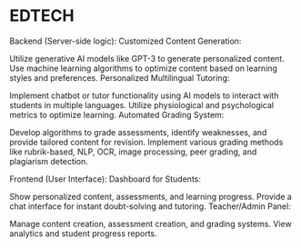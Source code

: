 # EDTECH
Backend (Server-side logic):
Customized Content Generation:

Utilize generative AI models like GPT-3 to generate personalized content.
Use machine learning algorithms to optimize content based on learning styles and preferences.
Personalized Multilingual Tutoring:

Implement chatbot or tutor functionality using AI models to interact with students in multiple languages.
Utilize physiological and psychological metrics to optimize learning.
Automated Grading System:

Develop algorithms to grade assessments, identify weaknesses, and provide tailored content for revision.
Implement various grading methods like rubrik-based, NLP, OCR, image processing, peer grading, and plagiarism detection.


Frontend (User Interface):
Dashboard for Students:

Show personalized content, assessments, and learning progress.
Provide a chat interface for instant doubt-solving and tutoring.
Teacher/Admin Panel:

Manage content creation, assessment creation, and grading systems.
View analytics and student progress reports.
